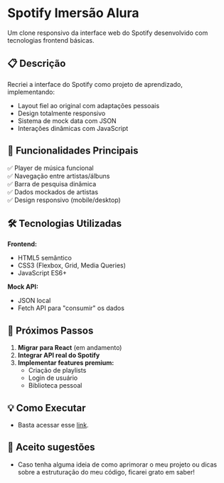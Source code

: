 # Spotify Imersão Alura

Um clone responsivo da interface web do Spotify desenvolvido com tecnologias frontend básicas.

## 📋 Descrição

Recriei a interface do Spotify como projeto de aprendizado, implementando:

- Layout fiel ao original com adaptações pessoais
- Design totalmente responsivo
- Sistema de mock data com JSON
- Interações dinâmicas com JavaScript

## 🎯 Funcionalidades Principais

✅ Player de música funcional  
✅ Navegação entre artistas/álbuns  
✅ Barra de pesquisa dinâmica  
✅ Dados mockados de artistas  
✅ Design responsivo (mobile/desktop)  

## 🛠 Tecnologias Utilizadas

**Frontend:**
- HTML5 semântico
- CSS3 (Flexbox, Grid, Media Queries)
- JavaScript ES6+

**Mock API:**
- JSON local
- Fetch API para "consumir" os dados

## 🔮 Próximos Passos

1. **Migrar para React** (em andamento)
2. **Integrar API real do Spotify**
3. **Implementar features premium:**
   - Criação de playlists
   - Login de usuário
   - Biblioteca pessoal

## 💡 Como Executar

- Basta acessar esse [link](https://imersao-spotify-alura-liard.vercel.app/).

## 📢 Aceito sugestões

- Caso tenha alguma ideia de como aprimorar o meu projeto ou dicas sobre a estruturação do meu código, ficarei grato em saber!